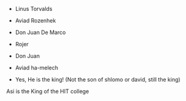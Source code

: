 - Linus Torvalds
- Aviad Rozenhek
- Don Juan De Marco
- Rojer


- Don Juan 
- Aviad ha-melech
- Yes, He is the king! (Not the son of shlomo or david, still the king)





Asi is the King of the HIT college
